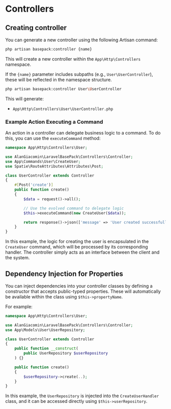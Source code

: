 # Controllers

## Creating controller

You can generate a new controller using the following Artisan command:

```bash
php artisan basepack:controller {name}
```

This will create a new controller within the `App\Http\Controllers` namespace.

If the `{name}` parameter includes subpaths (e.g., `User\UserController`), these will be reflected in the namespace
structure.

```bash
php artisan basepack:controller User\UserController
```

This will generate:

- `App\Http\Controllers\User\UserController.php`

### Example Action Executing a Command

An action in a controller can delegate business logic to a command. To do this, you can use the `executeCommand` method:

```php
namespace App\Http\Controllers\User;

use AlanGiacomin\LaravelBasePack\Controllers\Controller;
use App\Commands\User\CreateUser;
use Spatie\RouteAttributes\Attributes\Post;

class UserController extends Controller
{
    #[Post('create')]
    public function create()
    {
        $data = request()->all();

        // Use the evolved command to delegate logic
        $this->executeCommand(new CreateUser($data));

        return response()->json(['message' => 'User created successfully']);
    }
}
```

In this example, the logic for creating the user is encapsulated in the `CreateUser` command, which will be processed by
its corresponding handler. The controller simply acts as an interface between the client and the system.

## Dependency Injection for Properties

You can inject dependencies into your controller classes by defining a constructor that accepts public-typed
properties. These will automatically be available within the class using `$this->propertyName`.

For example:

```php
namespace App\Http\Controllers\User;

use AlanGiacomin\LaravelBasePack\Controllers\Controller;
use App\Models\User\UserRepository;

class UserController extends Controller
{
    public function __construct(
        public UserRepository $userRepository
    ) {}

    public function create()
    {
        $userRepository->create(..);
    }
}
```

In this example, the `UserRepository` is injected into the `CreateUserHandler` class, and it can be accessed directly
using `$this->userRepository`.
